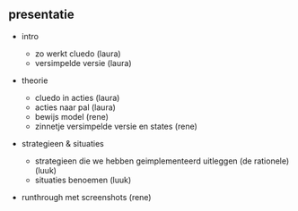 presentatie
-----------

- intro
	* zo werkt cluedo (laura)
	* versimpelde versie (laura)

- theorie
	* cluedo in acties (laura)
	* acties naar pal (laura)
	* bewijs model (rene)
	* zinnetje versimpelde versie en states (rene)

- strategieen & situaties
	* strategieen die we hebben geimplementeerd uitleggen (de rationele) (luuk)
	* situaties benoemen (luuk)

- runthrough met screenshots (rene)

